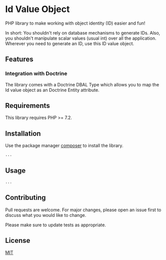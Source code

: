 # Id Value Object

PHP library to make working with object identity (ID) easier and fun!

In short: You shouldn't rely on database mechanisms to generate IDs. Also, you shouldn't manipulate scalar values (usual int) over all the application. Wherever you need to generate an ID, use this
ID value object.

## Features

### Integration with Doctrine

The library comes with a Doctrine DBAL Type which allows you to map the Id value object as an Doctrine Entity attribute.

## Requirements

This library requires PHP >= 7.2.

## Installation

Use the package manager [composer](https://getcomposer.org/) to install the library.

```bash
...
```

## Usage

```php
...
```

## Contributing
Pull requests are welcome. For major changes, please open an issue first to discuss what you would like to change.

Please make sure to update tests as appropriate.

## License
[MIT](LICENSE)